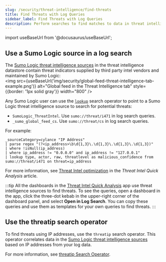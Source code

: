 ```yaml
---
slug: /security/threat-intelligence/find-threats
title: Find Threats with Log Queries
sidebar_label: Find Threats with Log Queries
description: Perform searches to find matches to data in threat intelligence indicators.
---
```


import useBaseUrl from '@docusaurus/useBaseUrl';

## Use a Sumo Logic source in a log search

The [Sumo Logic threat intelligence sources](/docs/security/threat-intelligence/about-threat-intelligence/#sumo-logic-threat-intelligence-sources) in the threat intelligence datastore contain threat indicators supplied by third party intel vendors and maintained by Sumo Logic: <br/><img src={useBaseUrl('img/security/global-feed-threat-intelligence-tab-example.png')} alt="Global feed in the Threat Intelligence tab" style={{border: '1px solid gray'}} width="800" />

Any Sumo Logic user can use the [`lookup`](/docs/search/search-query-language/search-operators/lookup/) search operator to point to a Sumo Logic threat intelligence source to search for potential threats:
* `SumoLogic_ThreatIntel`. Use `sumo://threat/i471` in log search queries.
* `_sumo_global_feed_cs`. Use `sumo://threat/cs` in log search queries. 

For example:

```
_sourceCategory=cylance "IP Address"
| parse regex "(?<ip_address>\b\d{1,3}\.\d{1,3}\.\d{1,3}\.\d{1,3})"
| where !isNull(ip_address)
| where ip_address != "0.0.0.0" and ip_address != "127.0.0.1"
| lookup type, actor, raw, threatlevel as malicious_confidence from sumo://threat/i471 on threat=ip_address
```

For more information, see [Threat Intel optimization](/docs/integrations/security-threat-detection/threat-intel-quick-analysis/#threat-intel-optimization) in the *Threat Intel Quick Analysis* article.

:::tip
All the dashboards in the [Threat Intel Quick Analysis](/docs/integrations/security-threat-detection/threat-intel-quick-analysis) app use threat intelligence sources to find threats. To see the queries, open a dashboard in the app, click the three-dot kebab in the upper-right corner of the dashboard panel, and select **Open in Log Search**. You can copy these queries and use them as templates for your own queries to find threats.
:::

## Use the threatip search operator

To find threats using IP addresses, use the `threatip` search operator. This operator correlates data in the [Sumo Logic threat intelligence sources](/docs/security/threat-intelligence/about-threat-intelligence/#sumo-logic-threat-intelligence-sources) based on IP addresses from your log data.

For more information, see [threatip Search Operator](/docs/search/search-query-language/search-operators/threatip/).

<!-- Add per DOCS-815:
## threatlookup operator

You can use the `threatlookup` search operator to find matches to indicators in any source in the Sumo Logic [threat intelligence](/docs/security/threat-intelligence/) datastore. 

For example, use the following query to find logs in all `sec_record*` indexes with a `srcDevice_ip` attribute correlated to a threat indicator with a high confidence level (greater than `50`): 

```
_index=sec_record*
| threatlookup srcDevice_ip
| where _threatlookup.confidence > 50
| timeslice 1h
| count by _timeslice
```

For syntax and examples, see [`threatlookup` search operator](/docs/search/search-query-language/search-operators/threatlookup/).
-->

<!-- Add this back once we have support for the cat search operator:
You can also [run threatlookup with the cat search operator](/docs/search/search-query-language/search-operators/threatlookup/#run-threatlookup-with-the-cat-search-operator) to search the entire store of threat intelligence indicators.
-->